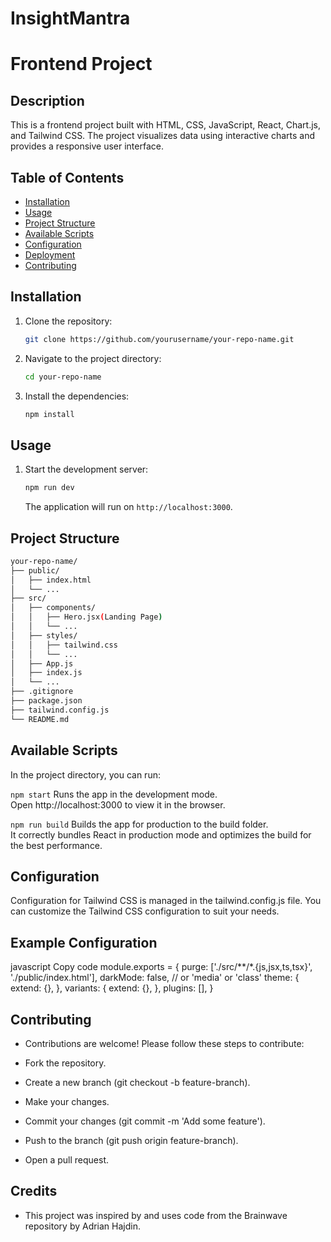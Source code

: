 # InsightMantra

# Frontend Project

## Description

This is a frontend project built with HTML, CSS, JavaScript, React, Chart.js, and Tailwind CSS. The project visualizes data using interactive charts and provides a responsive user interface.

## Table of Contents

- [Installation](#installation)
- [Usage](#usage)
- [Project Structure](#project-structure)
- [Available Scripts](#available-scripts)
- [Configuration](#configuration)
- [Deployment](#deployment)
- [Contributing](#contributing)

## Installation

1. Clone the repository:

    ```bash
    git clone https://github.com/yourusername/your-repo-name.git
    ```

2. Navigate to the project directory:

    ```bash
    cd your-repo-name
    ```

3. Install the dependencies:

    ```bash
    npm install
    ```

## Usage

1. Start the development server:

    ```bash
    npm run dev 
    ```

    The application will run on `http://localhost:3000`.

## Project Structure

```bash
your-repo-name/
├── public/
│   ├── index.html
│   └── ...
├── src/
│   ├── components/
│   │   ├── Hero.jsx(Landing Page)
│   │   └── ...
│   ├── styles/
│   │   ├── tailwind.css
│   │   └── ...
│   ├── App.js
│   ├── index.js
│   └── ...
├── .gitignore
├── package.json
├── tailwind.config.js
└── README.md

```
## Available Scripts
In the project directory, you can run:

```npm start```
Runs the app in the development mode.<br>
Open http://localhost:3000 to view it in the browser.

```npm run build```
Builds the app for production to the build folder.<br>
It correctly bundles React in production mode and optimizes the build for the best performance.

## Configuration
Configuration for Tailwind CSS is managed in the tailwind.config.js file. You can customize the Tailwind CSS configuration to suit your needs.

## Example Configuration
javascript
Copy code
module.exports = {
  purge: ['./src/**/*.{js,jsx,ts,tsx}', './public/index.html'],
  darkMode: false, // or 'media' or 'class'
  theme: {
    extend: {},
  },
  variants: {
    extend: {},
  },
  plugins: [],
}

## Contributing
* Contributions are welcome! Please follow these steps to contribute:

* Fork the repository.
* Create a new branch (git checkout -b feature-branch).
* Make your changes.
* Commit your changes (git commit -m 'Add some feature').
* Push to the branch (git push origin feature-branch).
* Open a pull request.

## Credits
* This project was inspired by and uses code from the Brainwave repository by Adrian Hajdin.
